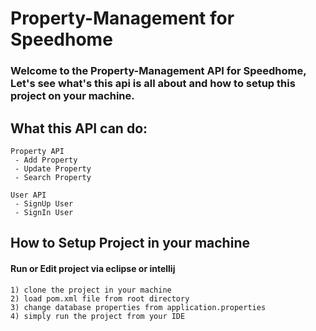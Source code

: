 # Property-Management for Speedhome

### Welcome to the Property-Management API for Speedhome, Let's see what's this api is all about and how to setup this project on your machine.

## What this API can do:
 ```
 Property API 
  - Add Property 
  - Update Property
  - Search Property
```
 ```
 User API 
  - SignUp User
  - SignIn User
```
## How to Setup Project in your machine

#### Run or Edit project via eclipse or intellij

 ```
1) clone the project in your machine 
2) load pom.xml file from root directory
3) change database properties from application.properties
4) simply run the project from your IDE

```
